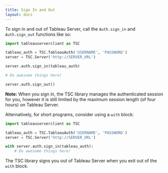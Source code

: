 ```yaml
---
title: Sign In and Out
layout: docs
---
```


To sign in and out of Tableau Server, call the `Auth.sign_in` and `Auth.sign_out` functions like so:

```py
import tableauserverclient as TSC

tableau_auth = TSC.TableauAuth('USERNAME', 'PASSWORD')
server = TSC.Server('http://SERVER_URL')

server.auth.sign_in(tableau_auth)

# Do awesome things here!

server.auth.sign_out()
```

<div class="alert alert-info">
    <b>Note:</b> When you sign in, the TSC library manages the authenticated session for you, however it is still
    limited by the maximum session length (of four hours) on Tableau Server.
</div>


Alternatively, for short programs, consider using a `with` block:

```py
import tableauserverclient as TSC

tableau_auth = TSC.TableauAuth('USERNAME', 'PASSWORD')
server = TSC.Server('http://SERVER_URL')

with server.auth.sign_in(tableau_auth):
    # Do awesome things here!
```

The TSC library signs you out of Tableau Server when you exit out of the `with` block.
